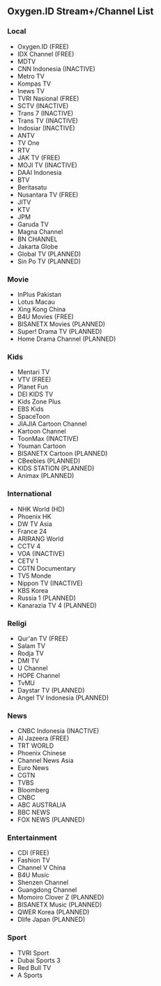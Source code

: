## Oxygen.ID Stream+/Channel List
### Local
* Oxygen.ID (FREE)
* IDX Channel (FREE)
* MDTV
* CNN Indonesia (INACTIVE)
* Metro TV
* Kompas TV
* Inews TV
* TVRI Nasional (FREE)
* SCTV (INACTIVE)
* Trans 7 (INACTIVE)
* Trans TV (INACTIVE)
* Indosiar (INACTIVE)
* ANTV
* TV One
* RTV
* JAK TV (FREE)
* MOJI TV (INACTIVE)
* DAAI Indonesia
* BTV
* Beritasatu
* Nusantara TV (FREE)
* JITV
* KTV
* JPM
* Garuda TV
* Magna Channel
* BN CHANNEL
* Jakarta Globe
* Global TV (PLANNED)
* Sin Po TV (PLANNED)
### Movie
* InPlus Pakistan
* Lotus Macau
* Xing Kong China
* B4U Movies (FREE)
* BISANETX Movies (PLANNED)
* Super! Drama TV (PLANNED)
* Home Drama Channel (PLANNED)
### Kids
* Mentari TV
* VTV (FREE)
* Planet Fun
* DEI KIDS TV
* Kids Zone Plus
* EBS Kids
* SpaceToon
* JIAJIA Cartoon Channel
* Kartoon Channel
* ToonMax (INACTIVE)
* Youman Cartoon
* BISANETX Cartoon (PLANNED)
* CBeebies (PLANNED)
* KIDS STATION (PLANNED)
* Animax (PLANNED)
### International
* NHK World (HD)
* Phoenix HK
* DW TV Asia
* France 24
* ARIRANG World
* CCTV 4
* VOA (INACTIVE)
* CETV 1
* CGTN Documentary
* TV5 Monde
* Nippon TV (INACTIVE)
* KBS Korea
* Russia 1 (PLANNED)
* Kanarazia TV 4 (PLANNED)
### Religi
* Qur'an TV (FREE)
* Salam TV
* Rodja TV
* DMI TV
* U Channel
* HOPE Channel
* TvMU
* Daystar TV (PLANNED)
* Angel TV Indonesia (PLANNED)
### News
* CNBC Indonesia (INACTIVE)
* Al Jazeera (FREE)
* TRT WORLD
* Phoenix Chinese
* Channel News Asia
* Euro News
* CGTN
* TVBS
* Bloomberg
* CNBC
* ABC AUSTRALIA
* BBC NEWS
* FOX NEWS (PLANNED)
### Entertainment
* CDI (FREE)
* Fashion TV
* Channel V China
* B4U Music
* Shenzen Channel
* Guangdong Channel
* Momoiro Clover Z (PLANNED)
* BISANETX Music (PLANNED)
* QWER Korea (PLANNED)
* Dlife Japan (PLANNED)
### Sport
* TVRI Sport
* Dubai Sports 3
* Red Bull TV
* A Sports
